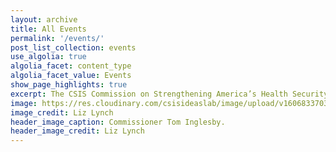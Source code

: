 ```yaml
---
layout: archive
title: All Events
permalink: '/events/'
post_list_collection: events
use_algolia: true
algolia_facet: content_type
algolia_facet_value: Events
show_page_highlights: true
excerpt: The CSIS Commission on Strengthening America’s Health Security aims to chart a bold vision for U.S. global health security that addresses the acute vulnerabilities exploited by the coronavirus, at home and abroad.
image: https://res.cloudinary.com/csisideaslab/image/upload/v1606833703/health-commission/events.jpg
image_credit: Liz Lynch
header_image_caption: Commissioner Tom Inglesby.
header_image_credit: Liz Lynch
---
```

